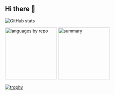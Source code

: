 ## Hi there 👋

<!--
**powaaaaa/powaaaaa** is a ✨ _special_ ✨ repository because its `README.md` (this file) appears on your GitHub profile.

Here are some ideas to get you started:

- 🔭 I’m currently working on ...
- 🌱 I’m currently learning ...
- 👯 I’m looking to collaborate on ...
- 🤔 I’m looking for help with ...
- 💬 Ask me about ...
- 📫 How to reach me: ...
- 😄 Pronouns: ...
- ⚡ Fun fact: ...
-->

![GitHub stats](https://github-readme-stats.vercel.app/api?username=powaaaaa&show_icons=true&theme=catppuccin_latte)

<p align="left">
  <img alt="languages by repo" height="170px" src="http://github-profile-summary-cards.vercel.app/api/cards/repos-per-language?username=powaaaaa&theme=nord_bright"/>
  <img alt="summary" height="170px" src="http://github-profile-summary-cards.vercel.app/api/cards/profile-details?username=powaaaaa&theme=nord_bright"/>
</p>

[![trophy](https://github-profile-trophy.vercel.app/?username=powaaaaa&theme=nord_bright)](https://github.com/powaaaaa/github-profile-trophy)

